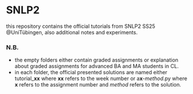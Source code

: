 # SNLP2
this repository contains the official tutorials from SNLP2 SS25 @UniTübingen, also additional notes and experiments.

### N.B.
- the empty folders either contain graded assignments or explanation about graded assignments for advanced BA and MA students in CL. 
- in each folder, the official presented solutions are named either tutorial_**xx** where **xx** refers to the week number or a**x**-_method_.py 
where **x** refers to the assignment number and _method_ refers to the solution.
